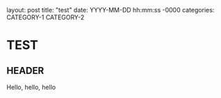 layout: post
title: "test"
date: YYYY-MM-DD hh:mm:ss -0000
categories: CATEGORY-1 CATEGORY-2

# TEST

## HEADER

Hello, hello, hello 